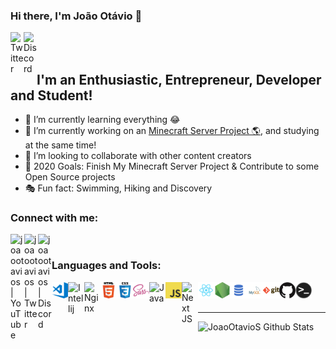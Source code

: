 ### Hi there, I'm João Otávio 👋

<a href="https://twitter.com/JoaoOtavioS">
  <img align="left" alt="Twitter" width="21px" src="https://raw.githubusercontent.com/anuraghazra/anuraghazra/master/assets/twitter.svg" />
<a href="https://discord.gg/JoaoOtavioS#4300">
  <img align="left" alt="Discord" width="21px" src="https://raw.githubusercontent.com/anuraghazra/anuraghazra/master/assets/discord-round.svg" />
</a>

<br />
<br />

## I'm an Enthusiastic, Entrepreneur, Developer and Student!

- 🌱 I’m currently learning everything 😂
- 🔭 I’m currently working on an [Minecraft Server Project 🌎](https://crystolnetwork.com), and studying at the same time!
- 👯 I’m looking to collaborate with other content creators
- 📌 2020 Goals: Finish My Minecraft Server Project & Contribute to some Open Source projects
- 🎭 Fun fact: Swimming, Hiking and Discovery

### Connect with me:

[<img align="left" alt="joaootavios | YouTube" width="22px" src="https://cdn.jsdelivr.net/npm/simple-icons@v3/icons/youtube.svg" />](https://youtube.com/joaootavios)
[<img align="left" alt="joaootavios | Twitter" width="22px" src="https://cdn.jsdelivr.net/npm/simple-icons@v3/icons/twitter.svg" />](https://twitter.com/joaootavios)
[<img align="left" alt="joaootavios | Discord" width="22px" src="https://raw.githubusercontent.com/anuraghazra/anuraghazra/master/assets/discord-round.svg" />](https://discord.gg/JoaoOtavioS#4300)

<br />

### Languages and Tools:

<img align="left" alt="VSCode" width="26px" src="https://raw.githubusercontent.com/github/explore/80688e429a7d4ef2fca1e82350fe8e3517d3494d/topics/visual-studio-code/visual-studio-code.png" />
<img align="left" alt="Intellij" width="26px" src="https://resources.jetbrains.com/storage/products/intellij-idea/img/meta/intellij-idea_logo_300x300.png" />
<img align="left" alt="Nginx" width="26px" src="https://logodownload.org/wp-content/uploads/2018/03/nginx-logo-3.png" />
<img align="left" alt="HTML5" width="26px" src="https://raw.githubusercontent.com/github/explore/80688e429a7d4ef2fca1e82350fe8e3517d3494d/topics/html/html.png" />
<img align="left" alt="CSS3" width="26px" src="https://raw.githubusercontent.com/github/explore/80688e429a7d4ef2fca1e82350fe8e3517d3494d/topics/css/css.png" />
<img align="left" alt="Sass" width="26px" src="https://raw.githubusercontent.com/github/explore/80688e429a7d4ef2fca1e82350fe8e3517d3494d/topics/sass/sass.png" />
<img align="left" alt="Java" width="26px" src="https://icon-library.com/images/java-icon-png/java-icon-png-15.jpg" />
<img align="left" alt="JavaScript" width="26px" src="https://raw.githubusercontent.com/github/explore/80688e429a7d4ef2fca1e82350fe8e3517d3494d/topics/javascript/javascript.png" />
<img align="left" alt="Next JS" width="26px" src="https://assets.vercel.com/image/upload/v1607554385/repositories/next-js/next-logo.png">
<img align="left" alt="React" width="26px" src="https://raw.githubusercontent.com/github/explore/80688e429a7d4ef2fca1e82350fe8e3517d3494d/topics/react/react.png" />
<img align="left" alt="Node.js" width="26px" src="https://raw.githubusercontent.com/github/explore/80688e429a7d4ef2fca1e82350fe8e3517d3494d/topics/nodejs/nodejs.png" />
<img align="left" alt="SQL" width="26px" src="https://raw.githubusercontent.com/github/explore/80688e429a7d4ef2fca1e82350fe8e3517d3494d/topics/sql/sql.png" />
<img align="left" alt="MySQL" width="26px" src="https://raw.githubusercontent.com/github/explore/80688e429a7d4ef2fca1e82350fe8e3517d3494d/topics/mysql/mysql.png" />
<img align="left" alt="Git" width="26px" src="https://raw.githubusercontent.com/github/explore/80688e429a7d4ef2fca1e82350fe8e3517d3494d/topics/git/git.png" />
<img align="left" alt="GitHub" width="26px" src="https://raw.githubusercontent.com/github/explore/78df643247d429f6cc873026c0622819ad797942/topics/github/github.png" />
<img align="left" alt="Terminal" width="26px" src="https://raw.githubusercontent.com/github/explore/80688e429a7d4ef2fca1e82350fe8e3517d3494d/topics/terminal/terminal.png" />

<br />
<br />

---

<img align="left" alt="JoaoOtavioS Github Stats" src="https://github-readme-stats.vercel.app/api?username=joaootavios&show_icons=true&hide_border=true" />
